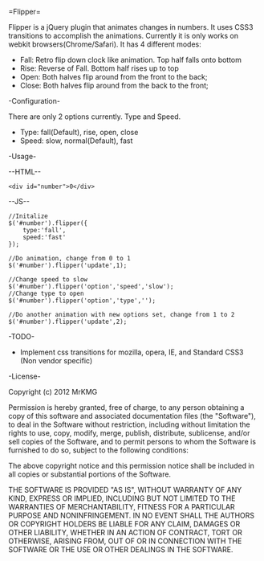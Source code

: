 =Flipper=

Flipper is a jQuery plugin that animates changes in numbers. It uses CSS3 transitions to
accomplish the animations. Currently it is only works on webkit browsers(Chrome/Safari).
It has 4 different modes:

- Fall: Retro flip down clock like animation. Top half falls onto bottom
- Rise: Reverse of Fall. Bottom half rises up to top
- Open: Both halves flip around from the front to the back;
- Close: Both halves flip around from the back to the front;

-Configuration-

There are only 2 options currently. Type and Speed.

- Type: fall(Default), rise, open, close
- Speed: slow, normal(Default), fast

-Usage-

--HTML--

    <div id="number">0</div>

--JS--

    //Initalize
    $('#number').flipper({
        type:'fall',
        speed:'fast'
    });

    //Do animation, change from 0 to 1
    $('#number').flipper('update',1);

    //Change speed to slow
    $('#number').flipper('option','speed','slow');
    //Change type to open
    $('#number').flipper('option','type','');

    //Do another animation with new options set, change from 1 to 2
    $('#number').flipper('update',2);

-TODO-

- Implement css transitions for mozilla, opera, IE, and Standard CSS3 (Non vendor specific)


-License-

Copyright (c) 2012 MrKMG

Permission is hereby granted, free of charge, to any person obtaining a copy of this software and associated documentation files (the "Software"), to deal in the Software without restriction, including without limitation the rights to use, copy, modify, merge, publish, distribute, sublicense, and/or sell copies of the Software, and to permit persons to whom the Software is furnished to do so, subject to the following conditions:

The above copyright notice and this permission notice shall be included in all copies or substantial portions of the Software.

THE SOFTWARE IS PROVIDED "AS IS", WITHOUT WARRANTY OF ANY KIND, EXPRESS OR IMPLIED, INCLUDING BUT NOT LIMITED TO THE WARRANTIES OF MERCHANTABILITY, FITNESS FOR A PARTICULAR PURPOSE AND NONINFRINGEMENT. IN NO EVENT SHALL THE AUTHORS OR COPYRIGHT HOLDERS BE LIABLE FOR ANY CLAIM, DAMAGES OR OTHER LIABILITY, WHETHER IN AN ACTION OF CONTRACT, TORT OR OTHERWISE, ARISING FROM, OUT OF OR IN CONNECTION WITH THE SOFTWARE OR THE USE OR OTHER DEALINGS IN THE SOFTWARE.
